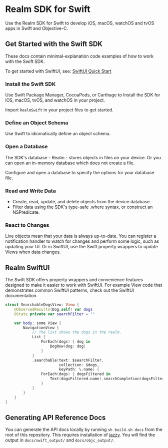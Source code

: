 # Realm SDK for Swift
Use the Realm SDK for Swift to develop iOS, macOS, watchOS and tvOS
apps in Swift and Objective-C.

## Get Started with the Swift SDK

These docs contain minimal-explanation code examples of how to work
with the Swift SDK.

To get started with SwiftUI, see: [SwiftUI Quick Start](swiftui-tutorial.md)

### Install the Swift SDK
Use Swift Package Manager, CocoaPods, or Carthage to
Install the SDK for iOS, macOS, tvOS, and watchOS in your project.

Import `RealmSwift` in your project files to get started.

### Define an Object Schema
Use Swift to idiomatically define an object schema.

### Open a Database
The SDK's database - Realm - stores objects in files on your
device. Or you can open an in-memory database which does not
create a file.

Configure and open a database to specify the options for your database file.

### Read and Write Data
- Create, read, update, and delete objects from the device database.
- Filter data using the SDK's type-safe .where syntax, or construct an NSPredicate.

### React to Changes
Live objects mean that your data is always up-to-date.
You can register a notification handler
to watch for changes and perform some logic, such as updating
your UI. Or in SwiftUI, use the Swift property wrappers
to update Views when data changes.

## Realm SwiftUI

The Swift SDK offers property wrappers and convenience
features designed to make it easier to work with SwiftUI.
For example View code that demonstrates common SwiftUI
patterns, check out the SwiftUI documentation.

```swift
struct SearchableDogsView: View {
    @ObservedResults(Dog.self) var dogs
    @State private var searchFilter = ""

    var body: some View {
        NavigationView {
            // The list shows the dogs in the realm.
            List {
                ForEach(dogs) { dog in
                    DogRow(dog: dog)
                }
            }
            .searchable(text: $searchFilter,
                        collection: $dogs,
                        keyPath: \.name) {
                ForEach(dogs) { dogsFiltered in
                    Text(dogsFiltered.name).searchCompletion(dogsFiltered.name)
                }
            }
        }
    }
}

```

## Generating API Reference Docs

You can generate the API docs locally by running `sh build.sh docs` from the root of this repository.
This requires installation of [jazzy](https://github.com/realm/jazzy/).
You will find the output in `docs/swift_output/` and `docs/objc_output/`.
